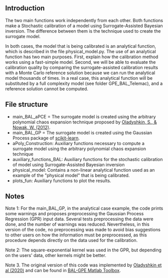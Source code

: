 ## Introduction

The two main functions work independently from each other. Both functions make a Stochastic calibration of a model using Surrogate-Assisted Bayesian inversion. The difference between them is the technique used to create the surrogate model. 

In both cases, the model that is being calibrated is an analytical function, which is described in the file physical_model.py. The use of an analytical function has two main purposes. First, explain how the calibration method works using a fast-simple model. Second, we will be able to evaluate the calibration quality by comparing the surrogate-assisted calibration results with a Monte Carlo reference solution because we can run the analytical model thousands of times. In a  real case, this analytical function will be substituted by a full complexity model (see folder GPE_BAL_Telemac), and a reference solution cannot be computed. 
## File structure
- main_BAL_aPCE = The surrogate model is created using the arbitrary polynomial chaos expansion technique proposed by [Oladyshkin, S., & Nowak, W. (2012)](https://doi.org/10.1016/j.ress.2012.05.002). 
- main_BAL_GP = The surrogate model is created using the Gaussian Process package of [scikit-learn](https://scikit-learn.org/stable/modules/gaussian_process.html). 
- aPoly_Construction: Auxiliary functions necessary to compute a surrogate model using the arbitrary polynomial chaos expansion technique
- auxiliary_functions_BAL: Auxiliary functions for the stochastic calibration of model using Surrogate-Assisted Bayesian inversion
- physical_model: Contains a non-linear analytical function used as an example of the "physical model" that is being calibrated.
- plots_fun: Auxiliary functions to plot the results. 

## Notes
Note 1: For the main_BAL_GP, in the analytical case example, the code prints some warnings and proposes preprocessing the Gaussian Process Regression (GPR) input data. Several tests preprocessing the data were done, and the number of warnings was reduced. Nevertheless, in this version of the code, no preprocessing was made to avoid bias suggestions to other users on how the information must be preprocessed, as this procedure depends directly on the data used for the calibration. 

Note 2: The square-exponential kernel was used in the GPR, but depending on the users' data, other kernels might be better. 

Note 3. The original version of this code was implemented by [Oladyshkin et al (2020)](https://doi.org/10.3390/e2208089) and can be found in [BAL-GPE Matlab Toolbox](https://www.mathworks.com/matlabcentral/fileexchange/74794-bal-gpe-matlab-toolbox-bayesian-active-learning-for-gpe?s_tid=FX_rc3_behav).

